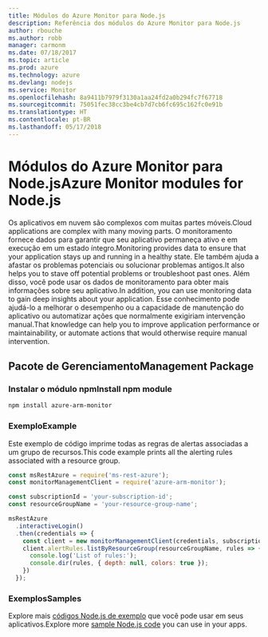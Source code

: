 ```yaml
---
title: Módulos do Azure Monitor para Node.js
description: Referência dos módulos do Azure Monitor para Node.js
author: rbouche
ms.author: robb
manager: carmonm
ms.date: 07/18/2017
ms.topic: article
ms.prod: azure
ms.technology: azure
ms.devlang: nodejs
ms.service: Monitor
ms.openlocfilehash: 8a9411b7979f3130a1aa24fd2a0b294fc7f67718
ms.sourcegitcommit: 75051fec38cc3be4cb7d7cb6fc695c162fc0e91b
ms.translationtype: HT
ms.contentlocale: pt-BR
ms.lasthandoff: 05/17/2018
---
```

# <a name="azure-monitor-modules-for-nodejs"></a><span data-ttu-id="801b3-103">Módulos do Azure Monitor para Node.js</span><span class="sxs-lookup"><span data-stu-id="801b3-103">Azure Monitor modules for Node.js</span></span>

<span data-ttu-id="801b3-104">Os aplicativos em nuvem são complexos com muitas partes móveis.</span><span class="sxs-lookup"><span data-stu-id="801b3-104">Cloud applications are complex with many moving parts.</span></span> <span data-ttu-id="801b3-105">O monitoramento fornece dados para garantir que seu aplicativo permaneça ativo e em execução em um estado íntegro.</span><span class="sxs-lookup"><span data-stu-id="801b3-105">Monitoring provides data to ensure that your application stays up and running in a healthy state.</span></span> <span data-ttu-id="801b3-106">Ele também ajuda a afastar os problemas potenciais ou solucionar problemas antigos.</span><span class="sxs-lookup"><span data-stu-id="801b3-106">It also helps you to stave off potential problems or troubleshoot past ones.</span></span> <span data-ttu-id="801b3-107">Além disso, você pode usar os dados de monitoramento para obter mais informações sobre seu aplicativo.</span><span class="sxs-lookup"><span data-stu-id="801b3-107">In addition, you can use monitoring data to gain deep insights about your application.</span></span> <span data-ttu-id="801b3-108">Esse conhecimento pode ajudá-lo a melhorar o desempenho ou a capacidade de manutenção do aplicativo ou automatizar ações que normalmente exigiriam intervenção manual.</span><span class="sxs-lookup"><span data-stu-id="801b3-108">That knowledge can help you to improve application performance or maintainability, or automate actions that would otherwise require manual intervention.</span></span>

## <a name="management-package"></a><span data-ttu-id="801b3-109">Pacote de Gerenciamento</span><span class="sxs-lookup"><span data-stu-id="801b3-109">Management Package</span></span>

### <a name="install-npm-module"></a><span data-ttu-id="801b3-110">Instalar o módulo npm</span><span class="sxs-lookup"><span data-stu-id="801b3-110">Install npm module</span></span>

```bash
npm install azure-arm-monitor
```

### <a name="example"></a><span data-ttu-id="801b3-111">Exemplo</span><span class="sxs-lookup"><span data-stu-id="801b3-111">Example</span></span>

<span data-ttu-id="801b3-112">Este exemplo de código imprime todas as regras de alertas associadas a um grupo de recursos.</span><span class="sxs-lookup"><span data-stu-id="801b3-112">This code example prints all the alerting rules associated with a resource group.</span></span>

```javascript
const msRestAzure = require('ms-rest-azure');
const monitorManagementClient = require('azure-arm-monitor');

const subscriptionId = 'your-subscription-id';
const resourceGroupName = 'your-resource-group-name';

msRestAzure
  .interactiveLogin()
  .then(credentials => {
    const client = new monitorManagementClient(credentials, subscriptionId);
    client.alertRules.listByResourceGroup(resourceGroupName, rules => {
      console.log('List of rules:');
      console.dir(rules, { depth: null, colors: true });
    })
  });

```

### <a name="samples"></a><span data-ttu-id="801b3-113">Exemplos</span><span class="sxs-lookup"><span data-stu-id="801b3-113">Samples</span></span>

<span data-ttu-id="801b3-114">Explore mais [códigos Node.js de exemplo](https://azure.microsoft.com/resources/samples/?platform=nodejs) que você pode usar em seus aplicativos.</span><span class="sxs-lookup"><span data-stu-id="801b3-114">Explore more [sample Node.js code](https://azure.microsoft.com/resources/samples/?platform=nodejs) you can use in your apps.</span></span>
